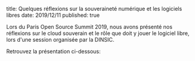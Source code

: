 title: Quelques réflexions sur la souveraineté numérique et les logiciels libres
date: 2019/12/11
published: true

Lors du Paris Open Source Summit 2019, nous avons présenté nos réflexions sur le cloud souverain et le rôle que doit y jouer le logiciel libre, lors d'une session organisée par la DINSIC.

Retrouvez la présentation ci-dessous:

<script async class="speakerdeck-embed" data-id="89fcc17ee4424ae5b8d9125b84eba907" data-ratio="1.77777777777778" src="//speakerdeck.com/assets/embed.js"></script>
